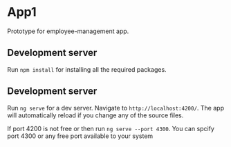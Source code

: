 # App1

Prototype for employee-management app.

## Development server

Run `npm install` for installing all the required packages.

## Development server

Run `ng serve` for a dev server. Navigate to `http://localhost:4200/`. The app will automatically reload if you change any of the source files.

If port 4200 is not free or then run `ng serve --port 4300`. You can spcify port 4300 or any free port available to your system 
